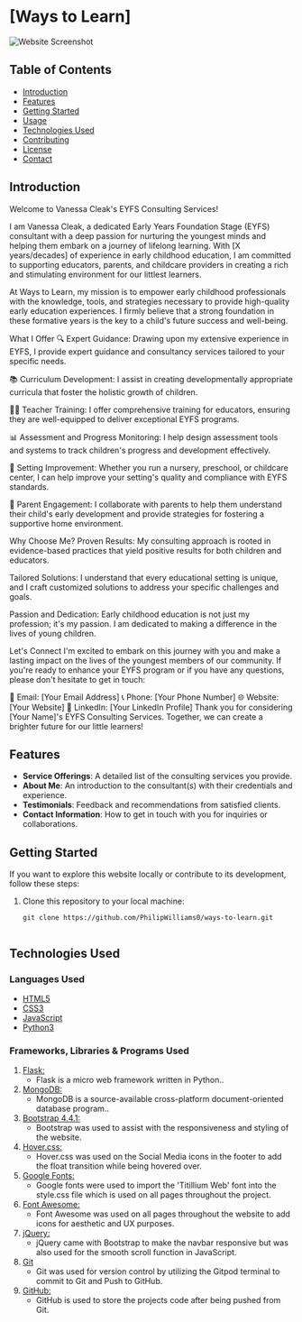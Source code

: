 # [Ways to Learn]

![Website Screenshot](screenshot.png) <!-- Replace with a screenshot of your website -->

## Table of Contents

- [Introduction](#introduction)
- [Features](#features)
- [Getting Started](#getting-started)
- [Usage](#usage)
- [Technologies Used](#technologies-used)
- [Contributing](#contributing)
- [License](#license)
- [Contact](#contact)

## Introduction

Welcome to Vanessa Cleak's EYFS Consulting Services!

I am Vanessa Cleak, a dedicated Early Years Foundation Stage (EYFS) consultant with a deep passion for nurturing the youngest minds and helping them embark on a journey of lifelong learning. With [X years/decades] of experience in early childhood education, I am committed to supporting educators, parents, and childcare providers in creating a rich and stimulating environment for our littlest learners.

At Ways to Learn, my mission is to empower early childhood professionals with the knowledge, tools, and strategies necessary to provide high-quality early education experiences. I firmly believe that a strong foundation in these formative years is the key to a child's future success and well-being.

What I Offer
🔍 Expert Guidance: Drawing upon my extensive experience in EYFS, I provide expert guidance and consultancy services tailored to your specific needs.

📚 Curriculum Development: I assist in creating developmentally appropriate curricula that foster the holistic growth of children.

👩‍🏫 Teacher Training: I offer comprehensive training for educators, ensuring they are well-equipped to deliver exceptional EYFS programs.

📊 Assessment and Progress Monitoring: I help design assessment tools and systems to track children's progress and development effectively.

🏫 Setting Improvement: Whether you run a nursery, preschool, or childcare center, I can help improve your setting's quality and compliance with EYFS standards.

💬 Parent Engagement: I collaborate with parents to help them understand their child's early development and provide strategies for fostering a supportive home environment.

Why Choose Me?
Proven Results: My consulting approach is rooted in evidence-based practices that yield positive results for both children and educators.

Tailored Solutions: I understand that every educational setting is unique, and I craft customized solutions to address your specific challenges and goals.

Passion and Dedication: Early childhood education is not just my profession; it's my passion. I am dedicated to making a difference in the lives of young children.

Let's Connect
I'm excited to embark on this journey with you and make a lasting impact on the lives of the youngest members of our community. If you're ready to enhance your EYFS program or if you have any questions, please don't hesitate to get in touch:

📧 Email: [Your Email Address]
📞 Phone: [Your Phone Number]
🌐 Website: [Your Website]
🔗 LinkedIn: [Your LinkedIn Profile]
Thank you for considering [Your Name]'s EYFS Consulting Services. Together, we can create a brighter future for our little learners!

## Features

- **Service Offerings**: A detailed list of the consulting services you provide.
- **About Me**: An introduction to the consultant(s) with their credentials and experience.
- **Testimonials**: Feedback and recommendations from satisfied clients.
- **Contact Information**: How to get in touch with you for inquiries or collaborations.

## Getting Started

If you want to explore this website locally or contribute to its development, follow these steps:

1. Clone this repository to your local machine:

   ```shell
   git clone https://github.com/PhilipWilliams0/ways-to-learn.git


## Technologies Used

### Languages Used

-   [HTML5](https://en.wikipedia.org/wiki/HTML5)
-   [CSS3](https://en.wikipedia.org/wiki/Cascading_Style_Sheets)
-   [JavaScript](https://en.wikipedia.org/wiki/Cascading_Style_Sheets)
-   [Python3](https://en.wikipedia.org/wiki/Cascading_Style_Sheets)

### Frameworks, Libraries & Programs Used

1. [Flask:](https://flask.palletsprojects.com/en/2.3.x/)
    - Flask is a micro web framework written in Python..
1. [MongoDB:](https://www.mongodb.com/cloud/atlas/)
    - MongoDB is a source-available cross-platform document-oriented database program..    
1. [Bootstrap 4.4.1:](https://getbootstrap.com/docs/4.4/getting-started/introduction/)
    - Bootstrap was used to assist with the responsiveness and styling of the website.
1. [Hover.css:](https://ianlunn.github.io/Hover/)
    - Hover.css was used on the Social Media icons in the footer to add the float transition while being hovered over.
1. [Google Fonts:](https://fonts.google.com/)
    - Google fonts were used to import the 'Titillium Web' font into the style.css file which is used on all pages throughout the project.
1. [Font Awesome:](https://fontawesome.com/)
    - Font Awesome was used on all pages throughout the website to add icons for aesthetic and UX purposes.
1. [jQuery:](https://jquery.com/)
    - jQuery came with Bootstrap to make the navbar responsive but was also used for the smooth scroll function in JavaScript.
1. [Git](https://git-scm.com/)
    - Git was used for version control by utilizing the Gitpod terminal to commit to Git and Push to GitHub.
1. [GitHub:](https://github.com/)
    - GitHub is used to store the projects code after being pushed from Git.

